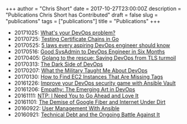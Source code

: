 +++
author = "Chris Short"
date = 2017-10-27T23:00:00Z
description = "Publications Chris Short has Contributed"
draft = false
slug = "publications"
tags = ["publications"]
title = "Publications"
+++

* 20171025: [What's your DevOps problem?](https://opensource.com/article/17/10/dear-devops)
* 20170725: [Testing Certificate Chains in Go](https://dzone.com/articles/testing-certificate-chains-in-go)
* 20170525: [5 laws every aspiring DevOps engineer should know](https://opensource.com/open-organization/17/5/5-devops-laws)
* 20170516: [Good SysAdmin to DevOps Engineer in Six Months](https://dzone.com/articles/quotgood-sysadmin-to-devops-engineer-in-six-months)
* 20170405: [Golang to the rescue: Saving DevOps from TLS turmoil](https://opensource.com/article/17/4/testing-certificate-chains-34-line-go-program)
* 20170313: [The Dark Side of DevOps](https://dzone.com/articles/the-dark-side-of-devops)
* 20170207: [What the Military Taught Me About DevOps](https://dzone.com/articles/what-the-military-taught-me-about-devops)
* 20170130: [How to Find EC2 Instances That Are Missing Tags](https://dzone.com/articles/find-ec2-instances-that-are-missing-tags)
* 20161226: [Improve your DevOps security game with Ansible Vault](https://opensource.com/article/16/12/devops-security-ansible-vault)
* 20161206: [Empathy: The Emerging Art in DevOps](https://dzone.com/articles/empathy-the-emerging-art-in-devops-1)
* 20161111: [NTP: I Need You to Go Ahead and Love It](https://dzone.com/articles/ntp-i-need-you-to-go-ahead-and-love-it)
* 20161101: [The Demise of Google Fiber and Internet Under Dirt](https://dzone.com/articles/the-demise-of-google-fiber-and-internet-under-dirt)
* 20160922: [User Management With Ansible](https://dzone.com/articles/user-management-with-ansible)
* 20160921: [Technical Debt and the Ongoing Battle Against It](https://dzone.com/articles/technical-debt-and-the-ongoing-battle-against-it)